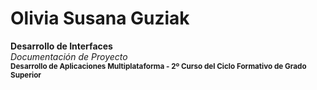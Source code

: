 # Olivia Susana Guziak
**Desarrollo de Interfaces**   
*Documentación de Proyecto*  
<small>**Desarrollo de Aplicaciones Multiplataforma - 2º Curso del Ciclo Formativo de Grado Superior**</small>
